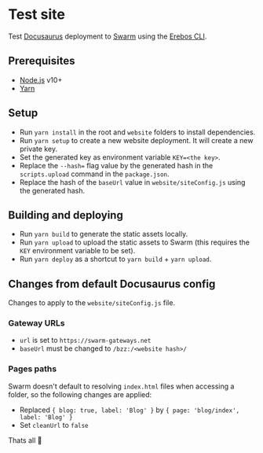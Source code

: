 # Test site

Test [Docusaurus](https://docusaurus.io/en/) deployment to [Swarm](https://swarm.ethereum.org/) using the [Erebos CLI](https://erebos.js.org/docs/cli).

## Prerequisites

- [Node.js](https://nodejs.org/en/) v10+
- [Yarn](https://yarnpkg.com/lang/en/)

## Setup

- Run `yarn install` in the root and `website` folders to install dependencies.
- Run `yarn setup` to create a new website deployment. It will create a new private key.
- Set the generated key as environment variable `KEY=<the key>`.
- Replace the `--hash=` flag value by the generated hash in the `scripts.upload` command in the `package.json`.
- Replace the hash of the `baseUrl` value in `website/siteConfig.js` using the generated hash.

## Building and deploying

- Run `yarn build` to generate the static assets locally.
- Run `yarn upload` to upload the static assets to Swarm (this requires the `KEY` environment variable to be set).
- Run `yarn deploy` as a shortcut to `yarn build` + `yarn upload`.

## Changes from default Docusaurus config

Changes to apply to the `website/siteConfig.js` file.

### Gateway URLs

- `url` is set to `https://swarm-gateways.net`
- `baseUrl` must be changed to `/bzz:/<website hash>/`

### Pages paths

Swarm doesn't default to resolving `index.html` files when accessing a folder, so the following changes are applied:

- Replaced `{ blog: true, label: 'Blog' }` by `{ page: 'blog/index', label: 'Blog' }`
- Set `cleanUrl` to `false`

Thats all 🎉
